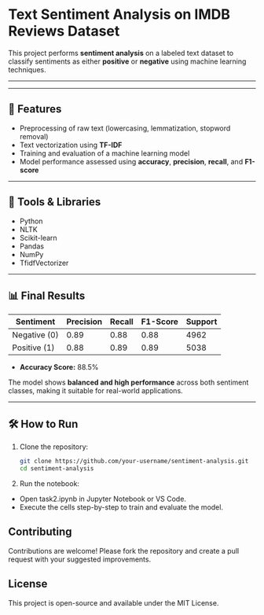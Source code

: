 # Text Sentiment Analysis on IMDB Reviews Dataset

This project performs **sentiment analysis** on a labeled text dataset to classify sentiments as either **positive** or **negative** using machine learning techniques.

---


---

## 🚀 Features

- Preprocessing of raw text (lowercasing, lemmatization, stopword removal)
- Text vectorization using **TF-IDF**
- Training and evaluation of a machine learning model
- Model performance assessed using **accuracy**, **precision**, **recall**, and **F1-score**

---

## 🔧 Tools & Libraries

- Python
- NLTK
- Scikit-learn
- Pandas
- NumPy
- TfidfVectorizer

---

## 📊 Final Results

| Sentiment | Precision | Recall | F1-Score | Support |
|-----------|-----------|--------|----------|---------|
| Negative (0) | 0.89      | 0.88   | 0.88     | 4962    |
| Positive (1) | 0.88      | 0.89   | 0.89     | 5038    |

- **Accuracy Score:** 88.5%

The model shows **balanced and high performance** across both sentiment classes, making it suitable for real-world applications.

---

## 🛠️ How to Run

1. Clone the repository:
   ```bash
   git clone https://github.com/your-username/sentiment-analysis.git
   cd sentiment-analysis
2. Run the notebook:

- Open task2.ipynb in Jupyter Notebook or VS Code.
- Execute the cells step-by-step to train and evaluate the model.

## Contributing
Contributions are welcome! Please fork the repository and create a pull request with your suggested improvements.

## License
This project is open-source and available under the MIT License.



